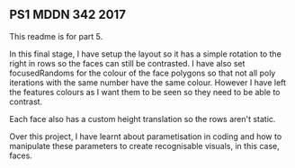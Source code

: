 ## PS1 MDDN 342 2017

This readme is for part 5.

In this final stage, I have setup the layout so it has a simple rotation to the right in rows so the faces can still be contrasted.
I have also set focusedRandoms for the colour of the face polygons so that not all poly iterations with the same number have the same colour.
However I have left the features colours as I want them to be seen so they need to be able to contrast.

Each face also has a custom height translation so the rows aren't static.

Over this project, I have learnt about parametisation in coding and how to manipulate these parameters to create recognisable visuals, in this case, faces.
    
